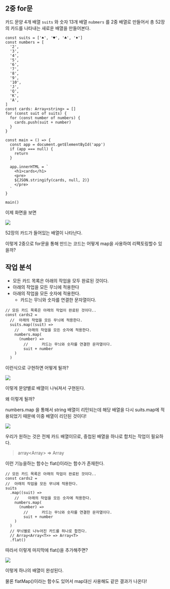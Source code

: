 
## 2중 for문

카드 문양 4개 배열 `suits` 와 숫자 13개 배열 `nubmers` 를 2중 배열로 만들어서 총 52장의 카드를 나타내는 새로운 배열을 만들어본다.


```tsx
const suits = ['♠', '♥', '♣', '♦']
const numbers = [
  '2',
  '3',
  '4',
  '5',
  '6',
  '7',
  '8',
  '9',
  '10',
  'J',
  'Q',
  'K',
  'A',
]
const cards: Array<string> = []
for (const suit of suits) {
  for (const number of numbers) {
    cards.push(suit + number)
  }
}

const main = () => {
  const app = document.getElementById('app')
  if (app === null) {
    return
  }

  app.innerHTML = `
    <h1>cards</h1>
    <pre>
    ${JSON.stringify(cards, null, 2)}
    </pre>
  `
}

main()
```

이제 화면을 보면 

![](https://velog.velcdn.com/images/jhs000123/post/03c8d92b-1ca4-4077-9bc3-98313830d938/image.png)

52장의 카드가 들어있는 배열이 나타난다.

이렇게 2중으로 for문을 통해 만드는 코드는 어떻게 map을 사용하여 리팩토링할수 있을까?

## 작업 분석

- 모든 카드 목록은 아래의 작업을 모두 완료된 것이다.
- 아래의 작업을 모든 무늬에 적용한다
- 아래의 작업을 모든 숫자에 적용한다.
	- 카드는 무늬와 숫자를 연결한 문자열이다.
  

```tsx
// 모든 카드 목록은 아래의 작업이 완료된 것이다..
const cards2 =
  //  아래의 작업을 모든 무늬에 적용한다.
  suits.map((suit) =>
    //    아래의 작업을 모든 숫자에 적용한다.
    numbers.map(
      (number) =>
        //      카드는 무늬와 숫자를 연결한 문자열이다.
        suit + number
    )
  )
```
이런식으로 구현하면 어떻게 될까?

![](https://velog.velcdn.com/images/jhs000123/post/4616816e-f537-496c-af4f-3bc9a99308cc/image.png)

이렇게 문양별로 배열이 나눠져서 구현된다.

왜 이렇게 될까?

numbers.map 을 통해서 string 배열이 리턴되는데 해당 배열을 다시 suits.map에 적용되었기 때문에 이중 배열이 리던된 것이다!

![](https://velog.velcdn.com/images/jhs000123/post/1a5f1462-7083-48e3-8de5-de21f3bdfa57/image.png)

우리가 원하는 것은 전체 카드 배열이므로, 중첩된 배열을 하나로 합치는 작업이 필요하다.
> array<Array<T>> => Array<T>
  
이런 기능을하는 함수는 flat()이라는 함수가 존재한다. 
  
  ```tsx
  // 모든 카드 목록은 아래의 작업이 완료된 것이다..
const cards2 =
  //  아래의 작업을 모든 무늬에 적용한다.
  suits
    .map((suit) =>
      //    아래의 작업을 모든 숫자에 적용한다.
      numbers.map(
        (number) =>
          //      카드는 무늬와 숫자를 연결한 문자열이다.
          suit + number
      )
    )
    // 무늬별로 나누어진 카드를 하나로 합친다.
    // Array<Array<T>> => Array<T>
    .flat()
  ```
 
따라서 이렇게 마지막에 flat()을 추가해주면?
  
  ![](https://velog.velcdn.com/images/jhs000123/post/cd4921d5-0e9a-425e-9021-0ea951aaa544/image.png)

  이렇게 하나의 배열이 완성된다.

  물론 flatMap()이라는 함수도 있어서 map대신 사용해도 같은 결과가 나온다!
